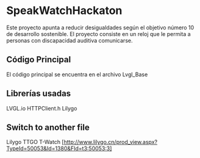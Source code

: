 
# SpeakWatchHackaton
Este proyecto apunta a reducir desigualdades según el objetivo número 10 de desarrollo sostenible. El proyecto consiste en un reloj que le permita a personas con discapacidad auditiva comunicarse.



## Código Principal

El código principal se encuentra en el archivo Lvgl_Base

## Librerías usadas

LVGL.io
HTTPClient.h
Lilygo

## Switch to another file

Lilygo TTGO T-Watch [http://www.lilygo.cn/prod_view.aspx?TypeId=50053&Id=1380&FId=t3:50053:3]

